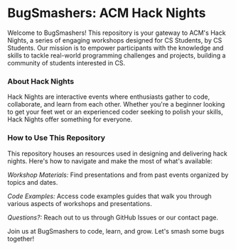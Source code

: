 # BugSmashers: ACM Hack Nights
Welcome to BugSmashers! This repository is your gateway to ACM's Hack Nights, a series of engaging workshops designed for CS Students, by CS Students. Our mission is to empower participants with the knowledge and skills to tackle real-world programming challenges and projects, building a community of students interested in CS.

### About Hack Nights
Hack Nights are interactive events where enthusiasts gather to code, collaborate, and learn from each other. Whether you're a beginner looking to get your feet wet or an experienced coder seeking to polish your skills, Hack Nights offer something for everyone.

### How to Use This Repository
This repository houses an resources used in designing and delivering hack nights. Here's how to navigate and make the most of what's available:

*Workshop Materials:* Find presentations and from past events organized by topics and dates.

*Code Examples:* Access code examples guides that walk you through various aspects of workshops and presentations.

*Questions?:* Reach out to us through GitHub Issues or our contact page.

Join us at BugSmashers to code, learn, and grow. Let's smash some bugs together!
